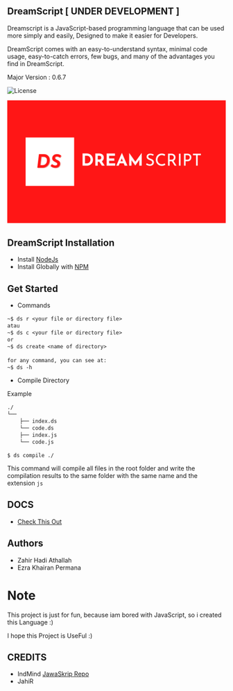 ## DreamScript [ UNDER DEVELOPMENT ]
Dreamscript is a JavaScript-based programming language that can be used more simply and easily, Designed to make it easier for Developers.

DreamScript comes with an easy-to-understand syntax, minimal code usage, easy-to-catch errors, few bugs, and many of the advantages you find in DreamScript.

Major Version : 0.6.7

![License](https://img.shields.io/badge/License-MIT-blue.svg)

![Image](https://raw.githubusercontent.com/ds-lang/DreamScript/main/newimage.png)


## DreamScript Installation

- Install [NodeJs](https://nodejs.org/en/)
- Install Globally with [NPM](https://www.npmjs.com/package/ds-langs)

## Get Started

- Commands
```
~$ ds r <your file or directory file>
atau
~$ ds c <your file or directory file>
or
~$ ds create <name of directory>

for any command, you can see at:
~$ ds -h
```

- Compile Directory

Example
```
./
└──
    ├── index.ds
    └── code.ds
    ├── index.js
    └── code.js
```

`$ ds compile ./`

This command will compile all files in the root folder and write the compilation results to the same folder with the same name and the extension `js`

## DOCS
- [Check This Out](https://github.com/ds-lang/Documentation)


## Authors
- Zahir Hadi Athallah
- Ezra Khairan Permana


# Note
This project is just for fun, because iam bored with JavaScript, so i created this Language :)

I hope this Project is UseFul :)

## CREDITS
- IndMind [JawaSkrip Repo](https://github.com/Jawaksrip/jawaskrip)
- JahiR
